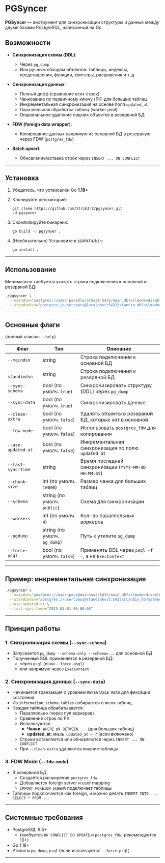 # PGSyncer

**PGSyncer** — инструмент для синхронизации структуры и данных между двумя базами PostgreSQL, написанный на Go.

## Возможности

- **Синхронизация схемы (DDL)**:
  - Через `pg_dump`
  - Или ручным обходом объектов: таблицы, индексы, представления, функции, триггеры, расширения и т. д.

- **Синхронизация данных**:
  - Полный дифф (сравнение всех строк)
  - Чанкование по первичному ключу (PK) для больших таблиц
  - Инкрементальная синхронизация на основе поля `updated_at`
  - Параллельная обработка таблиц (worker pool)
  - Опциональное удаление лишних объектов в резервной БД

- **FDW (foreign data wrapper)**:
  - Копирование данных напрямую из основной БД в резервную через FDW (`postgres_fdw`)

- **Batch upsert**:
  - Обновление/вставка строк через `INSERT ... ON CONFLICT`

---

## Установка

1. Убедитесь, что установлен Go **1.18+**
2. Клонируйте репозиторий:
   ```bash
   git clone https://github.com/Strik3rZ/pgsyncer.git
   cd pgsyncer
   ```

3. Скомпилируйте бинарник:
   ```bash
   go build -o pgsyncer .
   ```

4. (Необязательно) Установите в `$GOPATH/bin`:
   ```bash
   go install .
   ```

---

## Использование

Минимально требуется указать строки подключения к основной и резервной БД:

```bash
./pgsyncer \
  --maindsn="postgres://user:pass@localhost:5432/main_db?sslmode=disable" \
  --standindsn="postgres://user:pass@localhost:5432/standin_db?sslmode=disable"
```

---

## Основные флаги

(полный список: `--help`)

| Флаг | Тип | Описание |
|------|-----|----------|
| `--maindsn` | string | Строка подключения к основной БД |
| `--standindsn` | string | Строка подключения к резервной БД |
| `--sync-schema` | bool (по умолч. `true`) | Синхронизировать структуру (DDL) через `pg_dump` |
| `--sync-data` | bool (по умолч. `true`) | Синхронизировать данные |
| `--clean-extra` | bool (по умолч. `false`) | Удалять объекты в резервной БД, которых нет в основной |
| `--fdw-mode` | bool (по умолч. `false`) | Использовать `postgres_fdw` для копирования |
| `--use-updated-at` | bool (по умолч. `false`) | Инкрементальная синхронизация по полю `updated_at` |
| `--last-sync-time` | string | Время последней синхронизации (`YYYY-MM-DD HH:MM:SS`) |
| `--chunk-size` | int (по умолч. `10000`) | Размер чанка для больших таблиц |
| `--schema` | string (по умолч. `public`) | Схема для синхронизации |
| `--workers` | int (по умолч. `4`) | Кол-во параллельных воркеров |
| `--pgdump` | string (по умолч. `pg_dump`) | Путь к утилите `pg_dump` |
| `--force-psql` | bool (по умолч. `false`) | Применять DDL через `psql -f -`, а не `ExecContext` |

---

## Пример: инкрементальная синхронизация

```bash
./pgsyncer \
  --maindsn="postgres://user:pass@mainhost:5432/main_db?sslmode=disable" \
  --standindsn="postgres://user:pass@standinhost:5432/standin_db?sslmode=disable" \
  --use-updated-at \
  --last-sync-time="2025-03-01 00:00:00"
```

---

## Принцип работы

### 1. Синхронизация схемы (`--sync-schema`)
- Запускается `pg_dump --schema-only --schema=...` для основной БД
- Полученный SQL применяется в резервной БД:
  - через `psql` (если `--force-psql`)
  - или напрямую через `ExecContext`

### 2. Синхронизация данных (`--sync-data`)
- Начинается транзакция с уровнем `REPEATABLE READ` для фиксации состояния
- Из `information_schema.tables` собирается список таблиц
- Каждая таблица обрабатывается:
  - Параллельно (через пул воркеров)
  - Сравнение строк по PK
  - Используются:
    - **Чанки**: `WHERE pk BETWEEN ...` (для больших таблиц)
    - **updated_at**: `WHERE updated_at > ?` (если включено)
  - Строки вставляются или обновляются через `INSERT ... ON CONFLICT`
  - При `--clean-extra` удаляются лишние таблицы

### 3. FDW Mode (`--fdw-mode`)
- В резервной БД:
  - Создаётся расширение `postgres_fdw`
  - Добавляется foreign server и user mapping
  - `IMPORT FOREIGN SCHEMA` подключает таблицы
- Таблицы подключаются как foreign, и можно делать `INSERT INTO ... SELECT * FROM ...`

---

## Системные требования

- PostgreSQL 9.5+  
  - (требуется `ON CONFLICT DO UPDATE` и `postgres_fdw`; рекомендуется 10+)
- Go 1.18+  
- Утилиты `pg_dump`, `psql` (если используется `--force-psql`)

---
